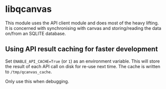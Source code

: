 # libqcanvas

This module uses the API client module and does most of the heavy lifting. It is concerned with synchronising with canvas and storing/reading the data on/from an SQLITE database. 

## Using API result caching for faster development

Set `ENABLE_API_CACHE=True` (or `1`) as an environment variable. This will store the result of each API call on disk for re-use next time.
The cache is written to `/tmp/qcanvas_cache`.

Only use this when debugging.